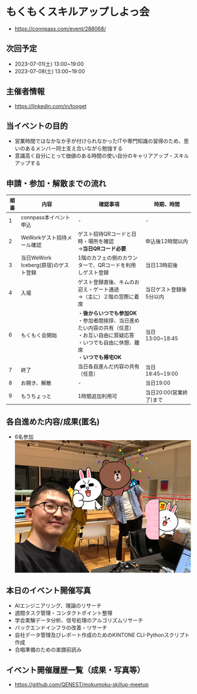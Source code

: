 # もくもくスキルアップしよっ会
 - https://connpass.com/event/288068/

## 次回予定
 - 2023-07-01(土) 13:00~19:00
 - 2023-07-08(土) 13:00~19:00

## 主催者情報
 - https://linkedin.com/in/tooget

## 当イベントの目的
 - 営業時間ではなかなか手が付けられなかったITや専門知識の習得のため、思いのあるメンバー同士支え合いながら勉強する
 - 意識高く自分にとって価値のある時間の使い自分のキャリアアップ・スキルアップする

## 申請・参加・解散までの流れ
| 順番 | 内容 | 確認事項 | 時期、時間 |
| -- | -- | -- | -- |
| 1 | connpass本イベント申込 | - | - |
| 2 | WeWorkゲスト招待メール確認 | ゲスト招待QRコードと日時・場所を確認<br/>→**当日QRコード必要** | 申込後12時間以内 |
| 3 | 当日WeWork Iceberg(原宿)のゲスト登録 | 1階のカフェの側のカウンターで、QRコードを利用しゲスト登録 | 当日13時前後 |
| 4 | 入場 | ゲスト登録直後、キムのお迎え・ゲート通過<br/>→（主に）２階の窓際に着席 | 当日ゲスト登録後5分以内 |
| 6 | もくもく会開始 |・**後からいつでも参加OK**<br/>・参加者間挨拶、当日進めたい内容の共有（任意）<br/>・お互い自由に質疑応答<br/>・いつでも自由に休憩、離席<br/>・**いつでも帰宅OK**| 当日13:00~18:45 |
| 7 | 終了 | 当日各自進んだ内容の共有（任意） | 当日18:45~19:00 |
| 8 | お開き、解散 | - | 当日19:00 |
| 9 | もうちょっと | 1時間追加利用可 | 当日20:00(営業終了)まで |

## 各自進めた内容/成果(匿名)
 - 6名参加
![写真・同意済み](https://raw.githubusercontent.com/QENEST/mokumoku-skillup-meetup/main/photo/【第19回・WeWork原宿】もくもくスキルアップしよっ会_20230624.jpg)

## 本日のイベント開催写真
 - AIエンジニアリング、理論のリサーチ
 - 週間タスク管理・コンタクトポイント整理
 - 学会実験データ分析、信号処理のアルゴリズムリサーチ
 - バックエンドインフラの改善・リサーチ
 - 自社データ管理及びレポート作成のためのKINTONE CLI-Pythonスクリプト作成
 - 合唱準備のための楽譜前読み

## イベント開催履歴一覧（成果・写真等）
 - https://github.com/QENEST/mokumoku-skillup-meetup
